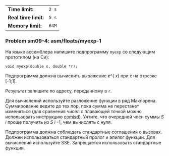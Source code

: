 |                      |       |
|----------------------|-------|
| **Time limit:**      | `2 s` |
| **Real time limit:** | `5 s` |
| **Memory limit:**    | `64M` |


### Problem sm09-4: asm/floats/myexp-1

На языке ассемблера напишите подпрограмму `myexp` со следующим прототипом (на Си):

    
    
    void myexp(double x, double *r);

Подпрограмма должна вычислить выражение _e_^( _x_) при _x_ на отрезке [-1;1].

Результат запишите по адресу, переданному в `r`.

Для вычислений используйте разложение функции в ряд Маклорена. Суммирование ведите до тех пор, пока
сумма не перестанет изменяться (для сравнения чисел с плавающей точкой можно использовать инструкцию
[comisd](https://www.felixcloutier.com/x86/comisd)). Учтите, что очередной член суммы _S_ _i_ проще
получить из _S_ _i_ -1, чем вычислять с нуля.

Подпрограмма должна соблюдать стандартные соглашения о вызовах. Должен использоваться стандартный
пролог и эпилог функции. Для вычислений используйте SSE. Запрещается использовать стандартные
функции.

